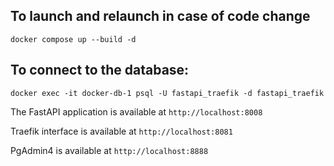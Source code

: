 ## To launch and relaunch in case of code change

```
docker compose up --build -d
```

## To connect to the database:

```
docker exec -it docker-db-1 psql -U fastapi_traefik -d fastapi_traefik
```

The FastAPI application is available at ```http://localhost:8008```

Traefik interface is available at ```http://localhost:8081```

PgAdmin4 is available at ```http://localhost:8888```
